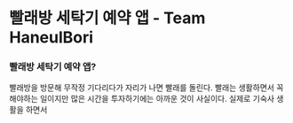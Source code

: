 # 빨래방 세탁기 예약 앱 - Team HaneulBori
### 빨래방 세탁기 예약 앱?
빨래방을 방문해 무작정 기다리다가 자리가 나면 빨래를 돌린다. 빨래는 생활하면서 꼭 해야하는 일이지만 많은 시간을 투자하기에는 아까운 것이 사실이다. 실제로 기숙사 생활을 하면서 
